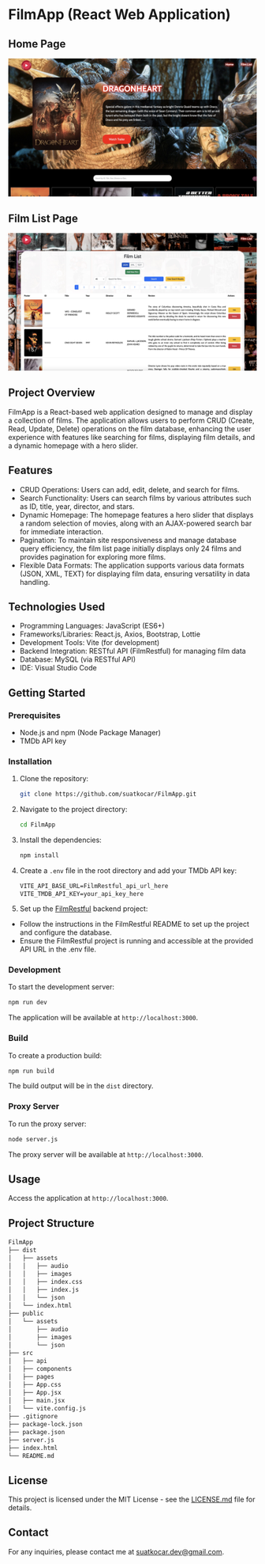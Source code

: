 # FilmApp (React Web Application)

## Home Page

![Home Page](screenshots/home-page.jpg)

## Film List Page

![Film List Page](screenshots/film-list-page.jpg)

## Project Overview

FilmApp is a React-based web application designed to manage and display a collection of films. The application allows users to perform CRUD (Create, Read, Update, Delete) operations on the film database, enhancing the user experience with features like searching for films, displaying film details, and a dynamic homepage with a hero slider.

## Features

- CRUD Operations: Users can add, edit, delete, and search for films.
- Search Functionality: Users can search films by various attributes such as ID, title, year, director, and stars.
- Dynamic Homepage: The homepage features a hero slider that displays a random selection of movies, along with an AJAX-powered search bar for immediate interaction.
- Pagination: To maintain site responsiveness and manage database query efficiency, the film list page initially displays only 24 films and provides pagination for exploring more films.
- Flexible Data Formats: The application supports various data formats (JSON, XML, TEXT) for displaying film data, ensuring versatility in data handling.

## Technologies Used

- Programming Languages: JavaScript (ES6+)
- Frameworks/Libraries: React.js, Axios, Bootstrap, Lottie
- Development Tools: Vite (for development)
- Backend Integration: RESTful API (FilmRestful) for managing film data
- Database: MySQL (via RESTful API)
- IDE: Visual Studio Code

## Getting Started

### Prerequisites

- Node.js and npm (Node Package Manager)
- TMDb API key

### Installation

1. Clone the repository:

   ```bash
   git clone https://github.com/suatkocar/FilmApp.git
   ```

2. Navigate to the project directory:

   ```bash
   cd FilmApp
   ```

3. Install the dependencies:

   ```bash
   npm install
   ```

4. Create a `.env` file in the root directory and add your TMDb API key:

   ```env
   VITE_API_BASE_URL=FilmRestful_api_url_here
   VITE_TMDB_API_KEY=your_api_key_here
   ```

5. Set up the [FilmRestful](https://github.com/suatkocar/FilmRestful) backend project:

- Follow the instructions in the FilmRestful README to set up the project and configure the database.
- Ensure the FilmRestful project is running and accessible at the provided API URL in the .env file.

### Development

To start the development server:

```bash
npm run dev
```

The application will be available at `http://localhost:3000`.

### Build

To create a production build:

```bash
npm run build
```

The build output will be in the `dist` directory.

### Proxy Server

To run the proxy server:

```bash
node server.js
```

The proxy server will be available at `http://localhost:3000`.

## Usage

Access the application at `http://localhost:3000`.

## Project Structure

```plaintext
FilmApp
├── dist
│   ├── assets
│   │   ├── audio
│   │   ├── images
│   │   ├── index.css
│   │   ├── index.js
│   │   └── json
│   └── index.html
├── public
│   └── assets
│       ├── audio
│       ├── images
│       └── json
├── src
│   ├── api
│   ├── components
│   ├── pages
│   ├── App.css
│   ├── App.jsx
│   ├── main.jsx
│   └── vite.config.js
├── .gitignore
├── package-lock.json
├── package.json
├── server.js
├── index.html
└── README.md
```

## License

This project is licensed under the MIT License - see the [LICENSE.md](LICENSE.md) file for details.

## Contact

For any inquiries, please contact me at suatkocar.dev@gmail.com.